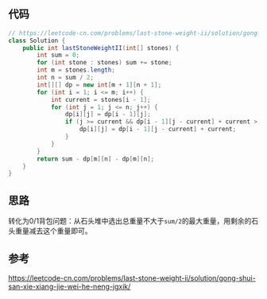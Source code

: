 ## 代码

```java
// https://leetcode-cn.com/problems/last-stone-weight-ii/solution/gong-shui-san-xie-xiang-jie-wei-he-neng-jgxik/
class Solution {
    public int lastStoneWeightII(int[] stones) {
        int sum = 0;
        for (int stone : stones) sum += stone;
        int m = stones.length;
        int n = sum / 2;
        int[][] dp = new int[m + 1][n + 1];
        for (int i = 1; i <= m; i++) {
            int current = stones[i - 1];
            for (int j = 1; j <= n; j++) {
                dp[i][j] = dp[i - 1][j];
                if (j >= current && dp[i - 1][j - current] + current > dp[i][j]) {
                    dp[i][j] = dp[i - 1][j - current] + current;
                }
            }
        }
        return sum - dp[m][n] - dp[m][n];
    }
}
```

## 思路

转化为0/1背包问题：从石头堆中选出总重量不大于`sum/2`的最大重量，用剩余的石头重量减去这个重量即可。

## 参考

https://leetcode-cn.com/problems/last-stone-weight-ii/solution/gong-shui-san-xie-xiang-jie-wei-he-neng-jgxik/